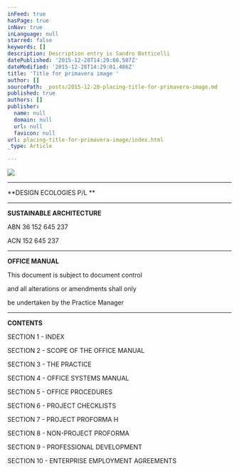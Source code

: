 ```yaml
---
inFeed: true
hasPage: true
inNav: true
inLanguage: null
starred: false
keywords: []
description: Description entry is Sandro Botticelli
datePublished: '2015-12-28T14:29:08.507Z'
dateModified: '2015-12-28T14:29:01.486Z'
title: 'Title for primavera image '
author: []
sourcePath: _posts/2015-12-28-placing-title-for-primavera-image.md
published: true
authors: []
publisher:
  name: null
  domain: null
  url: null
  favicon: null
url: placing-title-for-primavera-image/index.html
_type: Article

---
```

![](https://the-grid-user-content.s3-us-west-2.amazonaws.com/4fb44935-9791-4e84-8bec-d9656e9da2be.jpg)

****

**DESIGN ECOLOGIES P/L **

****

**SUSTAINABLE ARCHITECTURE**

ABN 36 152 645 237

ACN 152 645 237

****

**OFFICE MANUAL**

This document is
subject to document control

and all
alterations or amendments shall only

be undertaken by
the Practice Manager

****

**CONTENTS**

SECTION 1 - INDEX

SECTION 2 - SCOPE OF THE OFFICE MANUAL

SECTION 3 - THE PRACTICE

SECTION 4 - OFFICE SYSTEMS MANUAL

SECTION 5 - OFFICE PROCEDURES

SECTION 6 - PROJECT CHECKLISTS

SECTION 7 - PROJECT PROFORMA H

SECTION 8 - NON-PROJECT PROFORMA

SECTION 9 - PROFESSIONAL DEVELOPMENT

SECTION 10 - ENTERPRISE EMPLOYMENT AGREEMENTS